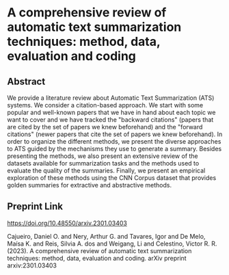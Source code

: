 # A comprehensive review of automatic text summarization techniques: method, data, evaluation and coding

## Abstract
We provide a literature review about Automatic Text Summarization (ATS) systems. We consider a citation-based approach. We start with some popular and well-known papers that we have in hand about each topic we want to cover and we have tracked the "backward citations" (papers that are cited by the set of papers we knew beforehand) and the "forward citations" (newer papers that cite the set of papers we knew beforehand). In order to organize the different methods, we present the diverse approaches to ATS guided by the mechanisms they use to generate a summary. Besides presenting the methods, we also present an extensive review of the datasets available for summarization tasks and the methods used to evaluate the quality of the summaries.  Finally, we present an empirical exploration of these methods using the CNN Corpus dataset that provides golden summaries for extractive and abstractive methods.

## Preprint Link
https://doi.org/10.48550/arxiv.2301.03403

Cajueiro, Daniel O. and Nery, Arthur G. and Tavares, Igor and De Melo, Maísa K. and Reis, Silvia A. dos and Weigang, Li and Celestino, Victor R. R. (2023). A comprehensive review of automatic text summarization techniques: method, data, evaluation and coding. arXiv preprint arxiv:2301.03403
